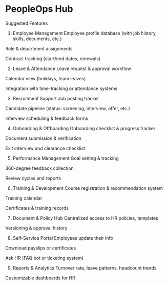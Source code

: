 # PeopleOps Hub

Suggested Features

1. Employee Management
Employee profile database (with job history, skills, documents, etc.)

Role & department assignments

Contract tracking (start/end dates, renewals)

2. Leave & Attendance
Leave request & approval workflow

Calendar view (holidays, team leaves)

Integration with time-tracking or attendance systems

3. Recruitment Support
Job posting tracker

Candidate pipeline (status: screening, interview, offer, etc.)

Interview scheduling & feedback forms

4. Onboarding & Offboarding
Onboarding checklist & progress tracker

Document submission & verification

Exit interview and clearance checklist

5. Performance Management
Goal setting & tracking

360-degree feedback collection

Review cycles and reports

6. Training & Development
Course registration & recommendation system

Training calendar

Certificates & training records

7. Document & Policy Hub
Centralized access to HR policies, templates

Versioning & approval history

8. Self-Service Portal
Employees update their info

Download payslips or certificates

Ask HR (FAQ bot or ticketing system)

9. Reports & Analytics
Turnover rate, leave patterns, headcount trends

Customizable dashboards for HR
